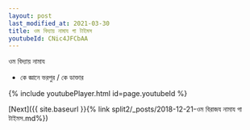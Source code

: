 ```yaml
---
layout: post
last_modified_at: 2021-03-30
title: ওম বিদ্যায় নামায গা টাইমস
youtubeId: CNic4JFCbAA
---
```

 
 
 ওম বিদ্যায় নামায  
 
 -  কে জ্ঞানে ভরপুর / কে ডাক্তার 
 
  
 
  
 
 
 
 
 
 


{% include youtubePlayer.html id=page.youtubeId %}
 
[Next]({{ site.baseurl }}{% link  split2/_posts/2018-12-21-ওম বিরাজয নামায গা টাইমস.md%})
 
